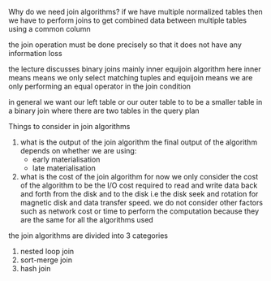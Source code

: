 Why do we need join algorithms?
if we have multiple normalized tables then we have to perform joins to get combined data between multiple tables using a common column 

the join operation must be done precisely so that it does not have any information loss 

the lecture discusses binary joins mainly inner equijoin algorithm 
here inner means means we only select matching tuples and equijoin means we are only performing an equal operator in the join condition

in general we want our left table or our outer table to to be a smaller table in a binary join where there are two tables in the query plan 


Things to consider in join algorithms
1. what is the output of the join algorithm
	the final output of the algorithm depends on whether we are using:
	- early materialisation
	- late materialisation
2. what is the cost of the join algorithm
	for now we only consider the cost of the algorithm to be the I/O cost required to read and write data back and forth from the disk and to the disk i.e the disk seek and rotation for magnetic disk and data transfer speed. we do not consider other factors such as network cost or time to perform the computation because they are the same for all the algorithms used

the join algorithms are divided into 3 categories 
1. nested loop join
2. sort-merge join
3. hash join


